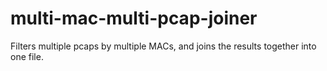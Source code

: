 # multi-mac-multi-pcap-joiner
Filters multiple pcaps by multiple MACs, and joins the results together into one file.
